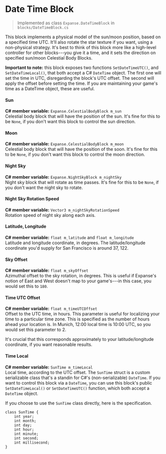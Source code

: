 
# Date Time Block

> Implemented as class `Expanse.DateTimeBlock` in `blocks/DateTimeBlock.cs`

This block implements a physical model of the sun/moon position, based on a specified time UTC. It'll also rotate the star texture if you want, using a non-physical strategy. It's best to think of this block more like a high-level controller for other blocks---you give it a time, and it sets the direction on specified sun/moon Celestial Body Blocks.

**Important to note:** this block exposes two functions `SetDateTimeUTC()`, and `SetDateTimeLocal()`, that both accept a C# `DateTime` object. The first one will set the time in UTC, disregarding the block's UTC offset. The second will apply the offset before setting the time. If you are maintaining your game's time as a DateTime object, these are useful.

#### Sun
**C# member variable:** `Expanse.CelestialBodyBlock m_sun` \
Celestial body block that will have the position of the sun. It's fine for this to be `None`, if you don't want this block to control the sun direction.

#### Moon
**C# member variable:** `Expanse.CelestialBodyBlock m_moon` \
Celestial body block that will have the position of the soon. It's fine for this to be `None`, if you don't want this block to control the moon direction.

#### Night Sky
**C# member variable:** `Expanse.NightSkyBlock m_nightSky` \
Night sky block that will rotate as time passes. It's fine for this to be `None`, if you don't want the night sky to rotate.

#### Night Sky Rotation Speed
**C# member variable:** `Vector3 m_nightSkyRotationSpeed` \
Rotation speed of night sky along each axis.

#### Latitude, Longitude
**C# member variable:** `float m_latitude` and `float m_longitude` \
Latitude and longitude coordinate, in degrees. The latitude/longitude coordinate you'd supply for San Francisco is around 37, 122.

#### Sky Offset
**C# member variable:** `float m_skyOffset` \
Azimuthal offset to the sky rotation, in degrees. This is useful if Expanse's notion of East and West doesn't map to your game's---in this case, you would set this to `180`.

#### Time UTC Offset
**C# member variable:** `float m_timeUTCOffset` \
Offset to the UTC time, in hours. This parameter is useful for localizing your time to a particular time zone. This is specified as the number of hours ahead your location is. In Munich, 12:00 local time is 10:00 UTC, so you would set this parameter to 2.

It's crucial that this corresponds approximately to your latitude/longitude coordinate, if you want reasonable results.

#### Time Local
**C# member variable:** `SunTime m_timeLocal` \
Local time, according to the UTC offset. The `SunTime` struct is a custom serializable class that's a standin for C#'s (non-serializable) `DateTime`. If you want to control this block via a `DateTime`, you can use this block's public `SetDateTimeLocal()` or `SetDateTimeUTC()` function, which both accept a `DateTime` object.

If you choose to use the `SunTime` class directly, here is the specification.
```
class SunTime {
    int year;
    int month;
    int day;
    int hour;
    int minute;
    int second;
    int millisecond;
}
```